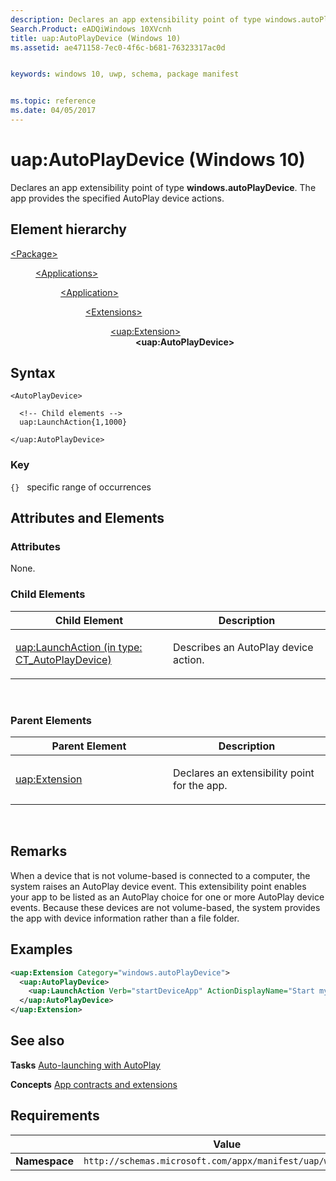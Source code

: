 ```yaml
---
description: Declares an app extensibility point of type windows.autoPlayDevice.
Search.Product: eADQiWindows 10XVcnh
title: uap:AutoPlayDevice (Windows 10)
ms.assetid: ae471158-7ec0-4f6c-b681-76323317ac0d


keywords: windows 10, uwp, schema, package manifest


ms.topic: reference
ms.date: 04/05/2017
---
```


# uap:AutoPlayDevice (Windows 10)


Declares an app extensibility point of type **windows.autoPlayDevice**. The app provides the specified AutoPlay device actions.

## Element hierarchy

<dl>
<dt><a href="element-package.md">&lt;Package&gt;</a></dt>
<dd>
<dl>
<dt><a href="element-applications.md">&lt;Applications&gt;</a></dt>
<dd>
<dl>
<dt><a href="element-application.md">&lt;Application&gt;</a></dt>
<dd>
<dl>
<dt><a href="element-1-extensions.md">&lt;Extensions&gt;</a></dt>
<dd>
<dl>
<dt><a href="element-uap-extension.md">&lt;uap:Extension&gt;</a></dt>
<dd><b>&lt;uap:AutoPlayDevice&gt;</b></dd>
</dl>
</dd>
</dl>
</dd>
</dl>
</dd>
</dl>
</dd>
</dl>

## Syntax

``` syntax
<AutoPlayDevice>

  <!-- Child elements -->
  uap:LaunchAction{1,1000}

</uap:AutoPlayDevice>
```

### Key

`{}`   specific range of occurrences
## Attributes and Elements


### Attributes

None.

### Child Elements

<table>
<colgroup>
<col width="50%" />
<col width="50%" />
</colgroup>
<thead>
<tr class="header">
<th>Child Element</th>
<th>Description</th>
</tr>
</thead>
<tbody>
<tr class="odd">
<td><a href="element-1-uap-launchaction.md">uap:LaunchAction (in type: CT_AutoPlayDevice)</a> </td>
<td><p>Describes an AutoPlay device action.</p></td>
</tr>
</tbody>
</table>

 

### Parent Elements

<table>
<colgroup>
<col width="50%" />
<col width="50%" />
</colgroup>
<thead>
<tr class="header">
<th>Parent Element</th>
<th>Description</th>
</tr>
</thead>
<tbody>
<tr class="odd">
<td><a href="element-uap-extension.md">uap:Extension</a> </td>
<td><p>Declares an extensibility point for the app.</p></td>
</tr>
</tbody>
</table>

 

## Remarks

When a device that is not volume-based is connected to a computer, the system raises an AutoPlay device event. This extensibility point enables your app to be listed as an AutoPlay choice for one or more AutoPlay device events. Because these devices are not volume-based, the system provides the app with device information rather than a file folder.

## Examples

```XML
<uap:Extension Category="windows.autoPlayDevice">
  <uap:AutoPlayDevice>
    <uap:LaunchAction Verb="startDeviceApp" ActionDisplayName="Start my device app" DeviceEvent="CustomDeviceEvent"/>
  </uap:AutoPlayDevice>
</uap:Extension>
```

## See also


**Tasks**
[Auto-launching with AutoPlay](/previous-versions/windows/apps/hh452731(v=win.10))

**Concepts**
[App contracts and extensions](/previous-versions/windows/apps/hh464906(v=win.10))

## Requirements

|   | Value |
|--|--|
| **Namespace** | `http://schemas.microsoft.com/appx/manifest/uap/windows10` |


 

 
